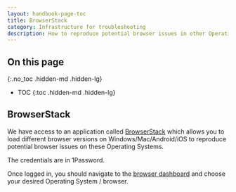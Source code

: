 ```yaml
---
layout: handbook-page-toc
title: BrowserStack
category: Infrastructure for troubleshooting
description: How to reproduce potential browser issues in other Operating Systems
---
```


## On this page
{:.no_toc .hidden-md .hidden-lg}

- TOC
{:toc .hidden-md .hidden-lg}

## BrowserStack

We have access to an application called [BrowserStack](https://www.browserstack.com/) which allows you to load different browser versions on Windows/Mac/Android/iOS to reproduce potential browser issues on these Operating Systems.

The credentials are in 1Password.

Once logged in, you should navigate to the [browser dashboard](https://live.browserstack.com/dashboard) and choose your desired Operating System / browser. 
